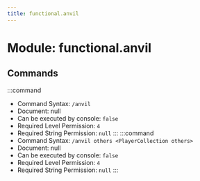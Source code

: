```yaml
---
title: functional.anvil
---
```



# Module: functional.anvil

## Commands
:::command
- Command Syntax: `/anvil`
- Document: null
- Can be executed by console: `false`
- Required Level Permission: `4`
- Required String Permission: `null`
:::
:::command
- Command Syntax: `/anvil others <PlayerCollection others>`
- Document: null
- Can be executed by console: `false`
- Required Level Permission: `4`
- Required String Permission: `null`
:::
